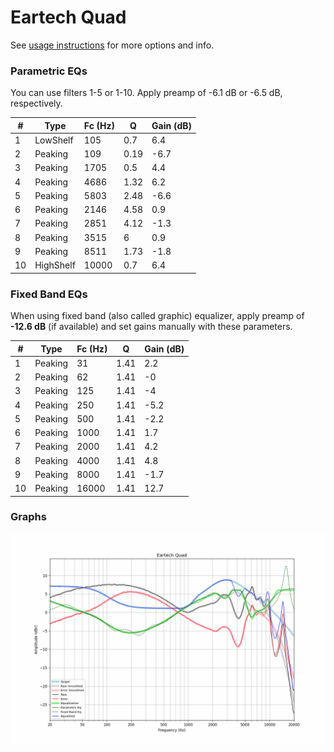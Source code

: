 # Eartech Quad
See [usage instructions](https://github.com/jaakkopasanen/AutoEq#usage) for more options and info.

### Parametric EQs
You can use filters 1-5 or 1-10. Apply preamp of -6.1 dB or -6.5 dB, respectively.

|   # | Type      |   Fc (Hz) |    Q |   Gain (dB) |
|-----|-----------|-----------|------|-------------|
|   1 | LowShelf  |       105 | 0.7  |         6.4 |
|   2 | Peaking   |       109 | 0.19 |        -6.7 |
|   3 | Peaking   |      1705 | 0.5  |         4.4 |
|   4 | Peaking   |      4686 | 1.32 |         6.2 |
|   5 | Peaking   |      5803 | 2.48 |        -6.6 |
|   6 | Peaking   |      2146 | 4.58 |         0.9 |
|   7 | Peaking   |      2851 | 4.12 |        -1.3 |
|   8 | Peaking   |      3515 | 6    |         0.9 |
|   9 | Peaking   |      8511 | 1.73 |        -1.8 |
|  10 | HighShelf |     10000 | 0.7  |         6.4 |

### Fixed Band EQs
When using fixed band (also called graphic) equalizer, apply preamp of **-12.6 dB** (if available) and set gains manually with these parameters.

|   # | Type    |   Fc (Hz) |    Q |   Gain (dB) |
|-----|---------|-----------|------|-------------|
|   1 | Peaking |        31 | 1.41 |         2.2 |
|   2 | Peaking |        62 | 1.41 |        -0   |
|   3 | Peaking |       125 | 1.41 |        -4   |
|   4 | Peaking |       250 | 1.41 |        -5.2 |
|   5 | Peaking |       500 | 1.41 |        -2.2 |
|   6 | Peaking |      1000 | 1.41 |         1.7 |
|   7 | Peaking |      2000 | 1.41 |         4.2 |
|   8 | Peaking |      4000 | 1.41 |         4.8 |
|   9 | Peaking |      8000 | 1.41 |        -1.7 |
|  10 | Peaking |     16000 | 1.41 |        12.7 |

### Graphs
![](./Eartech%20Quad.png)
